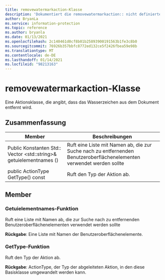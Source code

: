 ```yaml
---
title: removewatermarkaction-Klasse
description: 'Dokumentiert die removewatermarkaction:: nicht definierte Klasse des Microsoft Information Protection (MIP) SDK.'
author: BryanLa
ms.service: information-protection
ms.topic: reference
ms.author: bryanla
ms.date: 01/13/2021
ms.openlocfilehash: 2c140461d0cf8b01b25893900191563b1fe3c8b0
ms.sourcegitcommit: 76926b357bbfc8772ed132ce5f2426fbea59e98b
ms.translationtype: MT
ms.contentlocale: de-DE
ms.lasthandoff: 01/14/2021
ms.locfileid: "98213163"
---
```

# <a name="class-removewatermarkaction"></a>removewatermarkaction-Klasse 
Eine Aktionsklasse, die angibt, dass das Wasserzeichen aus dem Dokument entfernt wird.
  
## <a name="summary"></a>Zusammenfassung
 Member                        | Beschreibungen                                
--------------------------------|---------------------------------------------
Public Konstanten Std:: Vector \<std::string\>& getuielementnames ()  |  Ruft eine Liste mit Namen ab, die zur Suche nach zu entfernenden Benutzeroberflächenelementen verwendet werden sollte
public ActionType GetType() const  |  Ruft den Typ der Aktion ab.
  
## <a name="members"></a>Member
  
### <a name="getuielementnames-function"></a>Getuielementnames-Funktion
Ruft eine Liste mit Namen ab, die zur Suche nach zu entfernenden Benutzeroberflächenelementen verwendet werden sollte

  
**Rückgabe**: Eine Liste mit Namen der Benutzeroberflächenelemente.
  
### <a name="gettype-function"></a>GetType-Funktion
Ruft den Typ der Aktion ab.

  
**Rückgabe**: ActionType, der Typ der abgeleiteten Aktion, in den diese Basisklasse umgewandelt werden kann.